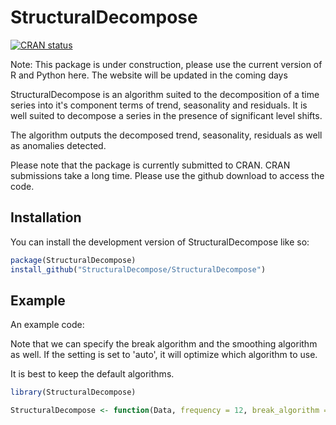 
# StructuralDecompose

<!-- badges: start -->
[![CRAN status](https://www.r-pkg.org/badges/version/StructuralDecompose)](https://CRAN.R-project.org/package=StructuralDecompose)
<!-- badges: end -->

Note: This package is under construction, please use the current version of R and Python here. The website will be updated in the coming days

StructuralDecompose is an algorithm suited to the decomposition of a time series into it's component terms of trend, seasonality and residuals. It is well suited to decompose a series in the presence of significant level shifts. 

The algorithm outputs the decomposed trend, seasonality, residuals as well as anomalies detected. 

Please note that the package is currently submitted to CRAN. CRAN submissions take a long time. Please use the github download to access the code. 

## Installation

You can install the development version of StructuralDecompose like so:

``` r
package(StructuralDecompose)
install_github("StructuralDecompose/StructuralDecompose")
```

## Example

An example code:

Note that we can specify the break algorithm and the smoothing algorithm as well. If the setting is set to 'auto', it will optimize which algorithm to use. 

It is best to keep the default algorithms. 

``` r
library(StructuralDecompose)

StructuralDecompose <- function(Data, frequency = 12, break_algorithm = 'strucchange', smoothening_algorithm = 'lowess', break_level = 0.05, median_level = 0.5, mean_level = 0.5, level_length = 0.5, conf_level = 0.5)

```

